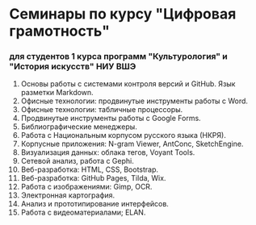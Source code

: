 # Семинары по курсу "Цифровая грамотность"

### для студентов 1 курса программ "Культурология" и "История искусств" НИУ ВШЭ

1. Основы работы с системами контроля версий и GitHub. Язык разметки Markdown.
2. Офисные технологии: продвинутые инструменты работы с Word.
3. Офисные технологии: табличные процессоры.
4. Продвинутые инструменты работы с Google Forms.
5. Библиографические менеджеры.
6. Работа с Национальным корпусом русского языка \(НКРЯ\).
7. Корпусные приложения: N-gram Viewer, AntConc, SketchEngine.
8. Визуализация данных: облака тегов, Voyant Tools.
9. Сетевой анализ, работа с Gephi.
10. Веб-разработка: HTML, CSS, Bootstrap.
11. Веб-разработка: GitHub Pages, Tilda, Wix.
12. Работа с изображениями: Gimp, OCR.
13. Электронная картография.
14. Анализ и прототипирование интерфейсов.
15. Работа с видеоматериалами; ELAN.



